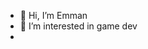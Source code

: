 - 👋 Hi, I’m Emman
- 👀 I’m interested in game dev
- 


<!---
zZZemn/zZZemn is a ✨ special ✨ repository because its `README.md` (this file) appears on your GitHub profile.
You can click the Preview link to take a look at your changes.
--->

